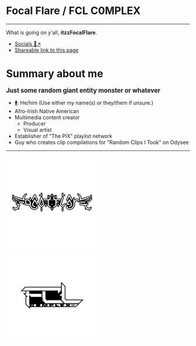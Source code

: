 <!-- home.md -->
Focal Flare / FCL C0MPLEX
=========
------

What is going on y'all, **itzzFocalFlare**.
* [Socials 🔗↗](https://focalflare.carrd.co)
* [Shareable link to this page](https://share-this.net/?basePath=https://raw.githubusercontent.com/FocalFlare/FocalFlare-MD-Page/main&homepage=home.md&sidebar=true&browser-tab-title=FCL&hide-credits=true&font-family=Arial,sans-serif&font-size=20px&link-color=ff003d&loadFavicon=favicon.png&loadSidebar=_sidebar.md&loadFooter=_footer.md&name=FCL&logo=Images/sidebarIcon.png&searchbox=true&externalLinkTarget=_blank&mergeNavbar=true&zoom-images=true&max-width=80&dark-mode=on#/)

# Summary about me
<big><strong>Just some random giant entity monster or whatever</strong></big>
- 🚹: He/him (Use either my name(s) or they/them if unsure.)
- Afro-Irish Native American
- Multimedia content creator
	- Producer
	- Visual artist
- Establisher of "The PIX" playlist network
- Guy who creates clip compilations for "Random Clips I Took" on Odysee

---

<img src="Images/Self Logo - Focal Flare 2023 RAW2.png" width="50%">

<img src="Images/Self Logo - FCL C0MPLEX Logo RAW2.png" width="50%">

<!-- 
test
-->